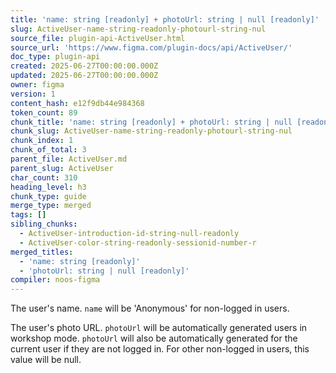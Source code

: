 ```yaml
---
title: 'name: string [readonly] + photoUrl: string | null [readonly]'
slug: ActiveUser-name-string-readonly-photourl-string-nul
source_file: plugin-api-ActiveUser.html
source_url: 'https://www.figma.com/plugin-docs/api/ActiveUser/'
doc_type: plugin-api
created: 2025-06-27T00:00:00.000Z
updated: 2025-06-27T00:00:00.000Z
owner: figma
version: 1
content_hash: e12f9db44e984368
token_count: 89
chunk_title: 'name: string [readonly] + photoUrl: string | null [readonly]'
chunk_slug: ActiveUser-name-string-readonly-photourl-string-nul
chunk_index: 1
chunk_of_total: 3
parent_file: ActiveUser.md
parent_slug: ActiveUser
char_count: 310
heading_level: h3
chunk_type: guide
merge_type: merged
tags: []
sibling_chunks:
  - ActiveUser-introduction-id-string-null-readonly
  - ActiveUser-color-string-readonly-sessionid-number-r
merged_titles:
  - 'name: string [readonly]'
  - 'photoUrl: string | null [readonly]'
compiler: noos-figma
---
```


The user's name. `name` will be 'Anonymous' for non-logged in users.

The user's photo URL. `photoUrl` will be automatically generated users in workshop mode.
`photoUrl` will also be automatically generated for the current user if they are not logged in.
For other non-logged in users, this value will be null.
